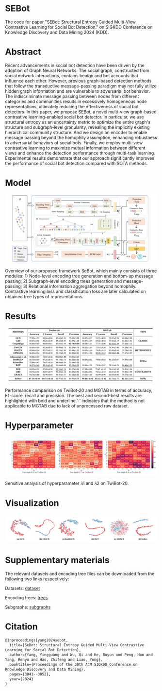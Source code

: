 # SEBot
The code for paper "SEBot: Structural Entropy Guided Multi-View Contrastive Learning for Social Bot Detection." on SIGKDD Conference on Knowledge Discovery and Data Mining  2024 (KDD).

# Abstract
  Recent advancements in social bot detection have been driven by the adoption of Graph Neural Networks. The social graph, constructed from social network interactions, contains benign and bot accounts that influence each other. However, previous graph-based detection methods that follow the transductive message-passing paradigm may not fully utilize hidden graph information and are vulnerable to adversarial bot behavior. The indiscriminate message passing between nodes from different categories and communities results in excessively homogeneous node representations, ultimately reducing the effectiveness of social bot detectors. In this paper, we propose SEBot, a novel multi-view graph-based contrastive learning-enabled social bot detector. In particular, we use structural entropy as an uncertainty metric to optimize the entire graph's structure and subgraph-level granularity, revealing the implicitly existing hierarchical community structure. And we design an encoder to enable message passing beyond the homophily assumption, enhancing robustness to adversarial behaviors of social bots. Finally, we employ multi-view contrastive learning to maximize mutual information between different views and enhance the detection performance through multi-task learning.
Experimental results demonstrate that our approach significantly improves the performance of social bot detection compared with SOTA methods.

# Model
![Model Structure](model.png)

  Overview of our proposed framework SeBot, which mainly consists of three modules: 1) Node-level encoding tree
generation and bottom-up message passing; 2) Subgraph-level encoding trees generation and message-passing; 3) Relational
information aggregation beyond homophily. Contrastive learning loss and classification loss are later calculated on obtained
tree types of representations.
# Results

![Main Results](result.png)

  Performance comparison on TwiBot-20 and MGTAB in terms of accuracy, F1-score, recall and precision. The best and
second-best results are highlighted with bold and underline.’-’ indicates that the method is not applicable to MGTAB due to
lack of unprocessed raw dataset.
# Hyperparameter

![Main Results](heatmap.png)

  Sensitive analysis of hyperparameter 𝜆1 and 𝜆2 on TwiBot-20.
# Visualization

![Main Results](visual.png)

# Supplementary materials
The relevant datasets and encoding tree files can be downloaded from the following two links respectively:

Datasets: [dataset](https://stuscueducn-my.sharepoint.com/:f:/g/personal/un0o7_stu_scu_edu_cn/EqHiNFTb0whJrJZciDkKS6kB9WAhI0wN3zyz_k1oOpKEuQ?e=vTcpHO)

Encoding trees: [trees](https://stuscueducn-my.sharepoint.com/:f:/g/personal/un0o7_stu_scu_edu_cn/EtlPv0ZRlV5Cq6EtZvji38cBvg_6G_4uvg-99Muomg-xZg?e=irOo5l)

Subgraphs: [subgraphs](https://stuscueducn-my.sharepoint.com/:f:/g/personal/un0o7_stu_scu_edu_cn/EvwiMgkDyNFFhh_gjMDDNzYB1puqDBYPDGI3UY6zL4LaeA?e=ctY7z3)

# Citation
```
@inproceedings{yang2024sebot,
  title={SeBot: Structural Entropy Guided Multi-View Contrastive Learning for Social Bot Detection},
  author={Yang, Yingguang and Wu, Qi and He, Buyun and Peng, Hao and Yang, Renyu and Hao, Zhifeng and Liao, Yong},
  booktitle={Proceedings of the 30th ACM SIGKDD Conference on Knowledge Discovery and Data Mining},
  pages={3841--3852},
  year={2024}
}
```
